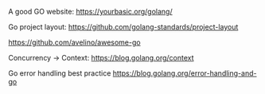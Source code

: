 A good GO website:
https://yourbasic.org/golang/

Go project layout:
https://github.com/golang-standards/project-layout


https://github.com/avelino/awesome-go


Concurrency -> Context:
https://blog.golang.org/context


Go error handling best practice
https://blog.golang.org/error-handling-and-go
